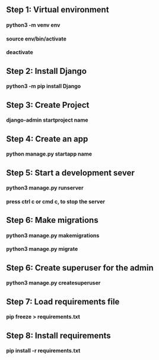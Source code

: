 ## Step 1: Virtual environment
#### python3 -m venv env
#### source env/bin/activate
#### deactivate

## Step 2: Install Django
#### python3 -m pip install Django

## Step 3: Create Project
#### django-admin startproject name

## Step 4: Create an app
#### python manage.py startapp name

## Step 5: Start a development sever
#### python3 manage.py runserver
#### press ctrl c or cmd c, to stop the server

## Step 6: Make migrations
#### python3 manage.py makemigrations
#### python3 manage.py migrate

## Step 6: Create superuser for the admin
#### python3 manage.py createsuperuser

## Step 7: Load requirements file
#### pip freeze > requirements.txt

## Step 8: Install requirements
#### pip install -r requirements.txt